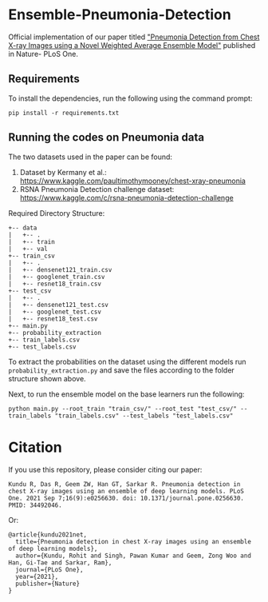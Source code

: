 # Ensemble-Pneumonia-Detection

Official implementation of our paper titled ["Pneumonia Detection from Chest X-ray Images using a Novel Weighted Average Ensemble Model"](https://doi.org/10.1371/journal.pone.0256630) published in Nature- PLoS One.

## Requirements

To install the dependencies, run the following using the command prompt:

`pip install -r requirements.txt`

## Running the codes on Pneumonia data

The two datasets used in the paper can be found:
1. Dataset by Kermany et al.: https://www.kaggle.com/paultimothymooney/chest-xray-pneumonia
2. RSNA Pneumonia Detection challenge dataset: https://www.kaggle.com/c/rsna-pneumonia-detection-challenge

Required Directory Structure:
```
+-- data
|   +-- .
|   +-- train
|   +-- val
+-- train_csv
|   +-- .
|   +-- densenet121_train.csv
|   +-- googlenet_train.csv
|   +-- resnet18_train.csv
+-- test_csv
|   +-- .
|   +-- densenet121_test.csv
|   +-- googlenet_test.csv
|   +-- resnet18_test.csv
+-- main.py
+-- probability_extraction
+-- train_labels.csv
+-- test_labels.csv
```

To extract the probabilities on the dataset using the different models run `probability_extraction.py` and save the files according to the folder structure shown above.

Next, to run the ensemble model on the base learners run the following:

`python main.py --root_train "train_csv/" --root_test "test_csv/" --train_labels "train_labels.csv" --test_labels "test_labels.csv"`

# Citation
If you use this repository, please consider citing our paper:
```
Kundu R, Das R, Geem ZW, Han GT, Sarkar R. Pneumonia detection in chest X-ray images using an ensemble of deep learning models. PLoS One. 2021 Sep 7;16(9):e0256630. doi: 10.1371/journal.pone.0256630. PMID: 34492046.
```
Or:
```
@article{kundu2021net,
  title={Pneumonia detection in chest X-ray images using an ensemble of deep learning models},
  author={Kundu, Rohit and Singh, Pawan Kumar and Geem, Zong Woo and Han, Gi-Tae and Sarkar, Ram},
  journal={PLoS One},
  year={2021},
  publisher={Nature}
}
```
